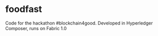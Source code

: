 # foodfast
Code for the hackathon #blockchain4good. Developed in Hyperledger Composer, runs on Fabric 1.0
